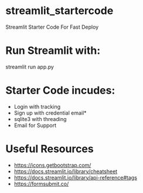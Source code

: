 # streamlit_startercode
Streamlit Starter Code For Fast Deploy

# Run Streamlit with:
streamlit run app.py

# Starter Code incudes:
- Login with tracking
- Sign up with credential email*
- sqlite3 with threading
- Email for Support  


# Useful Resources
- https://icons.getbootstrap.com/
- https://docs.streamlit.io/library/cheatsheet
- https://docs.streamlit.io/library/api-reference#tags
- https://formsubmit.co/
